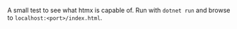 A small test to see what htmx is capable of. Run with `dotnet run` and browse to `localhost:<port>/index.html`.
